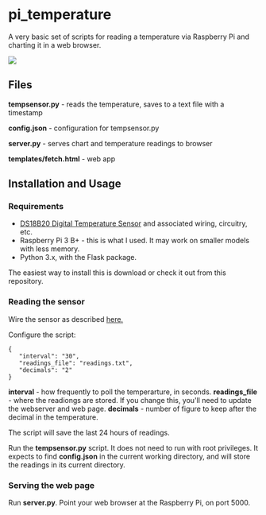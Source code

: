 # pi_temperature


A very basic set of scripts for reading a temperature via Raspberry Pi and charting it in a web browser.

![](trimmed.gif)

## Files

**tempsensor.py** - reads the temperature, saves to a text file with a timestamp

**config.json** - configuration for tempsensor.py

**server.py** - serves chart and temperature readings to browser

**templates/fetch.html** - web app


## Installation and Usage


### Requirements

- [DS18B20 Digital Temperature Sensor](https://amzn.to/3vyjapy) and associated wiring, circuitry, etc.
- Raspberry Pi 3 B+ - this is what I used. It may work on smaller models with less memory.
- Python 3.x, with the Flask package.

The easiest way to install this is download or check it out from this repository.

### Reading the sensor

Wire the sensor as described [here.](https://www.circuitbasics.com/raspberry-pi-ds18b20-temperature-sensor-tutorial/) 

Configure the script:

```
{
   "interval": "30",
   "readings_file": "readings.txt",
   "decimals": "2"
}
```

**interval** - how frequently to poll the temperarture, in seconds.
**readings_file** - where the readiongs are stored. If you change this, you'll need to update the webserver and web page.
**decimals** - number of figure to keep after the decimal in the temperature.

The script will save the last 24 hours of readings.

Run the **tempsensor.py** script. It does not need to run with root privileges. It expects to find **config.json** in the current working directory, and will store the readings in its current directory.


### Serving the web page

Run **server.py**. Point your web browser at the Raspberry Pi, on port 5000.





